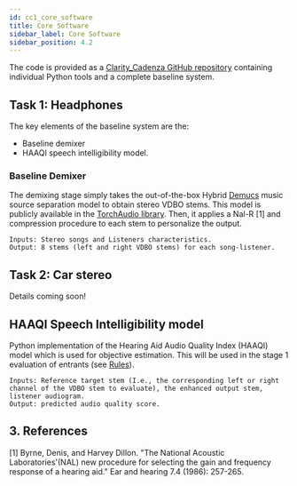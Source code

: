 ```yaml
---
id: cc1_core_software
title: Core Software
sidebar_label: Core Software
sidebar_position: 4.2
---
```


<!-- :::info
More details of the software will follow in Jan/Feb 2023
::: -->


The code is provided as a [Clarity_Cadenza GitHub repository](https://github.com/claritychallenge/clarity) containing individual Python tools and a complete baseline system. 

## Task 1: Headphones

The key elements of the baseline system are the:

- Baseline demixer
- HAAQI speech intelligibility model.

<!-- - Hearing aid processor baseline. -->

<!-- [Additional tools](./cc1_additional_tools) are available to use as you see fit. These include a hearing loss model, differentiable source separation and hearing aid amplification modules and an alternative intelligibility model. -->

### Baseline Demixer

The demixing stage simply takes the out-of-the-box Hybrid [Demucs](https://arxiv.org/abs/2111.03600) music source separation model to obtain stereo VDBO stems. This model is publicly available in the [TorchAudio library](https://pytorch.org/audio/main/generated/torchaudio.pipelines.HDEMUCS_HIGH_MUSDB.html#torchaudio.pipelines.HDEMUCS_HIGH_MUSDB). Then, it applies a Nal-R [1] and compression procedure to each stem to personalize the output.

    Inputs: Stereo songs and Listeners characteristics. 
    Output: 8 stems (left and right VDBO stems) for each song-listener. 
	
## Task 2: Car stereo

Details coming soon!


## HAAQI Speech Intelligibility model
Python implementation of the Hearing Aid Audio Quality Index (HAAQI) model which is used for objective  estimation. This will be used in the stage 1 evaluation of entrants (see [Rules](/docs/cadenza1/Take%20part/cc1_rules#stage-1-objective-evaluation)).

    Inputs: Reference target stem (I.e., the corresponding left or right channel of the VDBO stem to evaluate), the enhanced output stem, listener audiogram.
    Output: predicted audio quality score. 


## 3. References

<a name="refs"></a>

[1] Byrne, Denis, and Harvey Dillon. "The National Acoustic Laboratories'(NAL) new procedure for selecting the gain and frequency response of a hearing aid." Ear and hearing 7.4 (1986): 257-265.


<!-- ## A. Baseline hearing aid processor

Details coming soon! -->

<!-- The baseline hearing aid consists of a NAL-R  fitting amplification stage \[[1](#refs)\] followed by a simple automatic gain compressor. It produces output signals in 16-bit wav format ready for HASPI or listening test evaluation.

- **Inputs**: Inputs for each hearing aid channel and audiograms to characterise the listeners.
- **Outputs**: Stereo hearing aid (HA) outputs signals. -->
